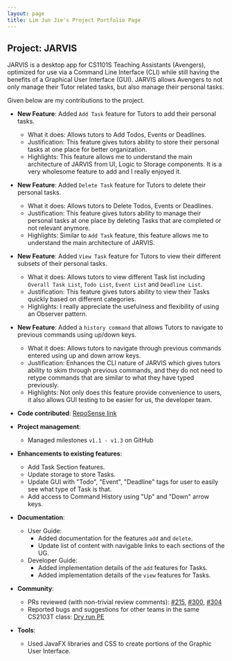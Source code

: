 ```yaml
---
layout: page
title: Lim Jun Jie's Project Portfolio Page
---
```


## Project: JARVIS

JARVIS is a desktop app for CS1101S Teaching Assistants (Avengers), optimized for use via a Command Line Interface (CLI) while still having the benefits of a Graphical User Interface (GUI).
JARVIS allows Avengers to not only manage their Tutor related tasks, but also manage their personal tasks.

Given below are my contributions to the project.

* **New Feature**: Added `Add Task` feature for Tutors to add their personal tasks.
  * What it does: Allows tutors to Add Todos, Events or Deadlines.
  * Justification: This feature gives tutors ability to store their personal tasks at one place for better organization.
  * Highlights: This feature allows me to understand the main architecture of JARVIS from UI, Logic to Storage
  components. It is a very wholesome feature to add and I really enjoyed it.

* **New Feature**: Added `Delete Task` feature for Tutors to delete their personal tasks.
  * What it does: Allows tutors to Delete Todos, Events or Deadlines.
  * Justification: This feature gives tutors ability to manage their personal tasks at one place by deleting Tasks that
  are completed or not relevant anymore.
  * Highlights: Similar to `Add Task` feature, this feature allows me to understand the main architecture of JARVIS.

* **New Feature**: Added `View Task` feature for Tutors to view their different subsets of their personal tasks.
  * What it does: Allows tutors to view different Task list including `Overall Task List`, `Todo List`, `Event List`
  and `Deadline List`.
  * Justification: This feature gives tutors ability to view their Tasks quickly based on different categories.
  * Highlights: I really appreciate the usefulness and flexibility of using an Observer pattern.

* **New Feature**: Added a `history command` that allows Tutors to navigate to previous commands using up/down keys.
  * What it does: Allows tutors to navigate through previous commands entered using up and down arrow keys.
  * Justification: Enhances the CLI nature of JARVIS which gives tutors ability to skim through previous commands, and
  they do not need to retype commands that are similar to what they have typed previously.
  * Highlights: Not only does this feature provide convenience to users, it also allows GUI testing to be easier for us,
  the developer team.

* **Code contributed**: [RepoSense link](https://nus-cs2103-ay2021s1.github.io/tp-dashboard/#breakdown=true&search=asuraxsoul)

* **Project management**:
  * Managed milestones `v1.1 - v1.3` on GitHub

* **Enhancements to existing features**:
  * Add Task Section features.
  * Update storage to store Tasks.
  * Update GUI with "Todo", "Event", "Deadline" tags for user to easily see what type of Task is that.
  * Add access to Command History using "Up" and "Down" arrow keys.

* **Documentation**:
  * User Guide:
    * Added documentation for the features `add` and `delete`.
    * Update list of content with navigable links to each sections of the UG.
  * Developer Guide:
    * Added implementation details of the `add` features for Tasks.
    * Added implementation details of the `view` features for Tasks.

* **Community**:
  * PRs reviewed (with non-trivial review comments): [\#215](https://github.com/AY2021S1-CS2103T-W11-2/tp/pull/215),
  [\#300](https://github.com/AY2021S1-CS2103T-W11-2/tp/pull/300), [\#304](https://github.com/AY2021S1-CS2103T-W11-2/tp/pull/304)
  * Reported bugs and suggestions for other teams in the same CS2103T class: [Dry run PE](https://github.com/Asuraxsoul/ped/issues)

* **Tools**:
  * Used JavaFX libraries and CSS to create portions of the Graphic User Interface.
